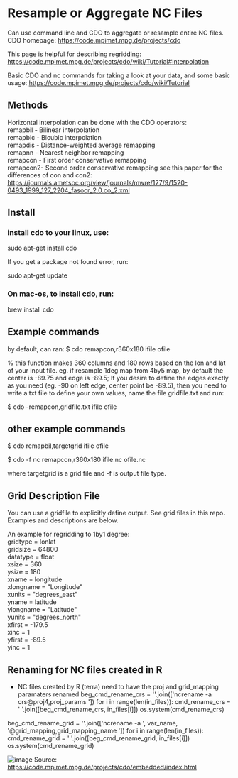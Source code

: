# Resample or Aggregate NC Files

Can use command line and CDO to aggregate or resample entire NC files. CDO homepage: https://code.mpimet.mpg.de/projects/cdo  

This page is helpful for describing regridding: https://code.mpimet.mpg.de/projects/cdo/wiki/Tutorial#Interpolation  

Basic CDO and nc commands for taking a look at your data, and some basic usage: https://code.mpimet.mpg.de/projects/cdo/wiki/Tutorial  

## Methods
Horizontal interpolation can be done with the CDO operators:  
remapbil - Bilinear interpolation  
remapbic - Bicubic interpolation  
remapdis - Distance-weighted average remapping  
remapnn - Nearest neighbor remapping  
remapcon - First order conservative remapping  
remapcon2- Second order conservative remapping 
see this paper for the differences of con and con2: https://journals.ametsoc.org/view/journals/mwre/127/9/1520-0493_1999_127_2204_fasocr_2.0.co_2.xml

## Install
### install cdo to your linux, use:

sudo apt-get install cdo

If you get a package not found error, run:

sudo apt-get update

### On mac-os, to install cdo, run:

brew install cdo

## Example commands
by default, can ran:
$ cdo remapcon,r360x180 ifile ofile

% this function makes 360 columns and 180 rows based on the lon and lat of your input file.
eg. if resample 1deg map from 4by5 map, by default the center is -89.75 and edge is -89.5;
If you desire to define the edges exactly as you need (eg. -90 on left edge, center point be -89.5),
then you need to write a txt file to define your own values, name the file gridfile.txt and run:

$ cdo -remapcon,gridfile.txt ifile ofile


## other example commands
$ cdo remapbil,targetgrid ifile ofile

$ cdo -f nc remapcon,r360x180 ifile.nc ofile.nc

where targetgrid is a grid file and -f is output file type.

## Grid Description File

You can use a gridfile to explicitly define output. See grid files in this repo. Examples and descriptions are below.

An example for regridding to 1by1 degree:  
gridtype  = lonlat  
gridsize  = 64800  
datatype  = float  
xsize     = 360  
ysize     = 180  
xname     = longitude  
xlongname = "Longitude"  
xunits    = "degrees_east"  
yname     = latitude  
ylongname = "Latitude"  
yunits    = "degrees_north"  
xfirst    = -179.5  
xinc      = 1  
yfirst    = -89.5  
yinc      = 1  

## Renaming for NC files created in R

* NC files created by R (terra) need to have the proj and grid_mapping paramaters renamed
beg_cmd_rename_crs = ''.join(['ncrename -a crs@proj4,proj_params '])
for i in range(len(in_files)):
    cmd_rename_crs = ' '.join([beg_cmd_rename_crs, in_files[i]])
    os.system(cmd_rename_crs)
    
beg_cmd_rename_grid = ''.join(['ncrename -a ', var_name, '@grid_mapping,grid_mapping_name '])
for i in range(len(in_files)):
    cmd_rename_grid = ' '.join([beg_cmd_rename_grid, in_files[i]])
    os.system(cmd_rename_grid)


![image](https://user-images.githubusercontent.com/31934468/136450401-caf21d8a-9e02-4591-9b00-c2ef5002dadb.png)
Source: https://code.mpimet.mpg.de/projects/cdo/embedded/index.html


